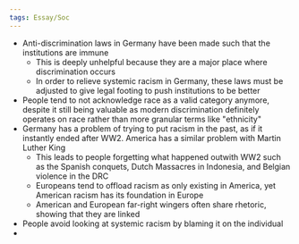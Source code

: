 ```yaml
---
tags: Essay/Soc
---
```


- Anti-discrimination laws in Germany have been made such that the institutions are immune
	- This is deeply unhelpful because they are a major place where discrimination occurs
	- In order to relieve systemic racism in Germany, these laws must be adjusted to give legal footing to push institutions to be better
- People tend to not acknowledge race as a valid category anymore, despite it still being valuable as modern discrimination definitely operates on race rather than more granular terms like "ethnicity"
- Germany has a problem of trying to put racism in the past, as if it instantly ended after WW2. America has a similar problem with Martin Luther King
	- This leads to people forgetting what happened outwith WW2 such as the Spanish conquets, Dutch Massacres in Indonesia, and Belgian violence in the DRC
	- Europeans tend to offload racism as only existing in America, yet American racism has its foundation in Europe
	- American and European far-right wingers often share rhetoric, showing that they are linked
- People avoid looking at systemic racism by blaming it on the individual
- 